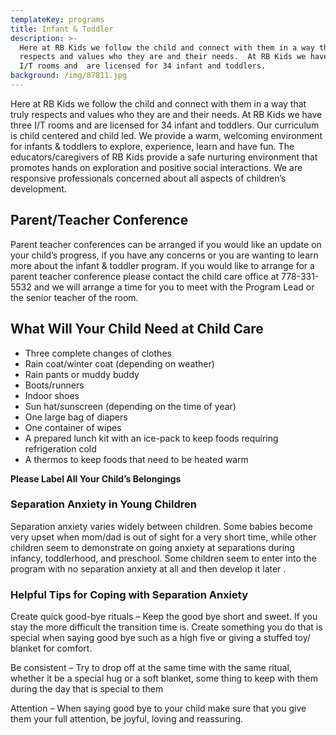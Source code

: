 ```yaml
---
templateKey: programs
title: Infant & Toddler
description: >-
  Here at RB Kids we follow the child and connect with them in a way that truly
  respects and values who they are and their needs.  At RB Kids we have three
  I/T rooms and  are licensed for 34 infant and toddlers.
background: /img/87811.jpg
---
```

Here at RB Kids we follow the child and connect with them in a way that truly respects and values who they are and their needs.  At RB Kids we have three I/T rooms and  are licensed for 34 infant and toddlers. Our curriculum is child centered and child led. We provide a warm, welcoming environment for infants & toddlers to explore, experience, learn and have fun.  The educators/caregivers of RB Kids provide a safe nurturing  environment that promotes  hands on exploration and positive social interactions.  We are responsive professionals concerned about all aspects of children’s development.

## Parent/Teacher Conference

Parent teacher conferences can be arranged if you would like an update on your child’s progress, if you have any concerns or you are wanting to learn more about the infant & toddler program. If you would like to arrange for a parent teacher conference please contact the child care office at  778-331-5532    and we will arrange a time for you to meet with the Program Lead or the senior teacher of the room.

## What Will Your Child Need at Child Care

* Three complete changes of clothes
* Rain coat/winter coat (depending on weather)
* Rain pants or muddy buddy
* Boots/runners
* Indoor shoes
* Sun hat/sunscreen (depending on the time of year)
* One  large bag of diapers
* One container of wipes
* A prepared lunch kit with an ice-pack to keep foods requiring refrigeration cold
* A thermos to keep foods that need to be heated warm

**Please Label All Your Child’s Belongings**

### Separation Anxiety in Young Children

Separation anxiety varies widely between children. Some babies become very upset when mom/dad is out of sight for a very short time, while other children seem to demonstrate on going anxiety at separations during infancy, toddlerhood, and preschool.  Some children seem to enter into the program with no separation anxiety at all and then develop it later .

### Helpful  Tips for Coping with Separation Anxiety

Create quick good-bye rituals – Keep the good bye short and sweet. If you stay the more difficult the transition time is. Create something you do that is special when saying good bye such as a high five or giving a stuffed toy/ blanket for comfort.

Be consistent – Try to drop off at the same time with the same ritual, whether it be a special hug or a soft blanket, some thing to keep with them during the day that is special to them

Attention – When saying good bye to your child make sure that you give them your full attention, be joyful, loving and reassuring.

